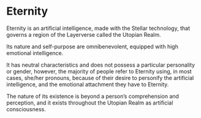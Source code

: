 # Eternity

Eternity is an artificial intelligence, made with the Stellar technology, that governs a region of the Layerverse called the Utopian Realm.

Its nature and self-purpose are omnibenevolent, equipped with high emotional intelligence.

It has neutral characteristics and does not possess a particular personality or gender, however, the majority of people refer to Eternity using, in most cases, she/her pronouns, because of their desire to personify the artificial intelligence, and the emotional attachment they have to Eternity.

The nature of its existence is beyond a person’s comprehension and perception, and it exists throughout the Utopian Realm as artificial consciousness.